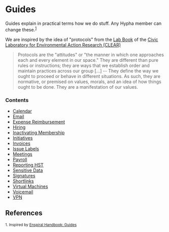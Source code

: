 # Guides

Guides explain in practical terms how we do stuff. Any Hypha member can
change these.<sup>[1](#references)</sup>

We are inspired by the idea of "protocols" from the [Lab
Book][clear-lab-book] of the [Civic Laboratory for Environmental Action
Research (CLEAR)][clear]

> Protocols are the "attitudes" or "the manner in which one approaches each and
every element in our space." They are different than pure rules or
instructions; they are ways that we establish order and maintain practices
across our group [...] -- They define the way we ought to proceed or behave in
different situations. As such, they are normative, or premised on values,
morals, and an idea of how things ought to be done. They are a manifestation of
our values.

### Contents


- [Calendar](./guides/calendar.md)
- [Email](./guides/email.md)
- [Expense Reimbursement](./guides/expense-reimbursement.md)
- [Hiring](./guides/hiring.md)
- [Inactivating Membership](./guides/inactivating-membership.md)
- [Initiatives](./guides/initiatives.md)
- [Invoices](./guides/invoices.md)
- [Issue Labels](./guides/issue-labels.md)
- [Meetings](./guides/meetings.md)
- [Payroll](./guides/payroll.md)
- [Reporting HST](./guides/reporting-hst.md)
- [Sensitive Data](./guides/sensitive-data.md)
- [Signatures](./guides/signatures.md)
- [Shortlinks](./guides/shortlinks.md)
- [Virtual Machines](./guides/virtual-machines.md)
- [Voicemail](./guides/voicemail.md)
- [VPN](./guides/vpn.md)

## References

<sup>1. Inspired by [Enspiral Handbook: Guides](https://handbook.enspiral.com/guides.html)</sup>

<!-- Links -->
   [clear-lab-book]: https://civiclaboratory.nl/clear-lab-book/
   [clear]: http://civiclaboratory.nl
   [availability]: https://link.hypha.coop/availability
   [schedules]: https://link.hypha.coop/schedules
   [meetings]: https://link.hypha.coop/meetings
   [template]: https://link.hypha.coop/template
   [calendar]: https://link.hypha.coop/calendar
   [service-inventory]: https://hackmd.io/WXS9Ie9wQ8OlmIhSpDpdmw?view
